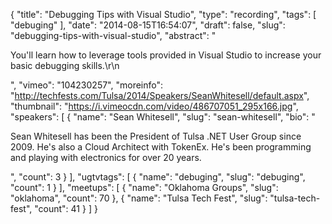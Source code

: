 {
  "title": "Debugging Tips with Visual Studio",
  "type": "recording",
  "tags": [
    "debuging"
  ],
  "date": "2014-08-15T16:54:07",
  "draft": false,
  "slug": "debugging-tips-with-visual-studio",
  "abstract": "<p>You'll learn how to leverage tools provided in Visual Studio to increase your basic debugging skills.\r\n</p>",
  "vimeo": "104230257",
  "moreinfo": "http://techfests.com/Tulsa/2014/Speakers/SeanWhitesell/default.aspx",
  "thumbnail": "https://i.vimeocdn.com/video/486707051_295x166.jpg",
  "speakers": [
    {
      "name": "Sean Whitesell",
      "slug": "sean-whitesell",
      "bio": "<p>Sean Whitesell has been the President of Tulsa .NET User Group since 2009. He's also a Cloud Architect with TokenEx. He's been programming and playing with electronics for over 20 years.</p>",
      "count": 3
    }
  ],
  "ugtvtags": [
    {
      "name": "debuging",
      "slug": "debuging",
      "count": 1
    }
  ],
  "meetups": [
    {
      "name": "Oklahoma Groups",
      "slug": "oklahoma",
      "count": 70
    },
    {
      "name": "Tulsa Tech Fest",
      "slug": "tulsa-tech-fest",
      "count": 41
    }
  ]
}